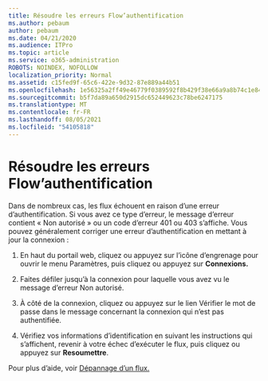```yaml
---
title: Résoudre les erreurs Flow’authentification
ms.author: pebaum
author: pebaum
ms.date: 04/21/2020
ms.audience: ITPro
ms.topic: article
ms.service: o365-administration
ROBOTS: NOINDEX, NOFOLLOW
localization_priority: Normal
ms.assetid: c15fed9f-65c6-422e-9d32-87e889a44b51
ms.openlocfilehash: 1e56325a2ff49e46779f0389592f8b429f38e66a9a8b74c1e84742768ce25437
ms.sourcegitcommit: b5f7da89a650d2915dc652449623c78be6247175
ms.translationtype: MT
ms.contentlocale: fr-FR
ms.lasthandoff: 08/05/2021
ms.locfileid: "54105818"
---
```

# <a name="troubleshoot-flow-authentication-errors"></a>Résoudre les erreurs Flow’authentification

Dans de nombreux cas, les flux échouent en raison d’une erreur d’authentification. Si vous avez ce type d’erreur, le message d’erreur contient « Non autorisé » ou un code d’erreur 401 ou 403 s’affiche. Vous pouvez généralement corriger une erreur d’authentification en mettant à jour la connexion :
  
1. En haut du portail web, cliquez ou appuyez sur l’icône d’engrenage pour ouvrir le menu Paramètres, puis cliquez ou appuyez sur **Connexions.**
    
2. Faites défiler jusqu’à la connexion pour laquelle vous avez vu le message d’erreur Non autorisé.
    
3. À côté de la connexion, cliquez ou appuyez sur le lien Vérifier le mot de passe dans le message concernant la connexion qui n’est pas authentifiée.  
    
4. Vérifiez vos informations d’identification en suivant les instructions qui s’affichent, revenir à votre échec d’exécuter le flux, puis cliquez ou appuyez sur **Resoumettre**.
    
Pour plus d’aide, voir [Dépannage d’un flux.](https://go.microsoft.com/fwlink/?linkid=872110)
  

